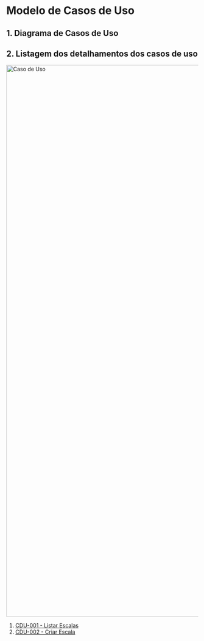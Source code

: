 # Modelo de Casos de Uso

## 1. Diagrama de Casos de Uso

## 2. Listagem dos detalhamentos dos casos de uso
<img width="2325" height="1449" alt="Caso de Uso" src="https://github.com/user-attachments/assets/97e7e40c-be3c-44fe-85ff-2dee4a1871ca" />

1. [CDU-001 - Listar Escalas](cdu-001/detalhamento-001.md)
2. [CDU-002 - Criar Escala](cdu-002/detalhamento-002.md)

